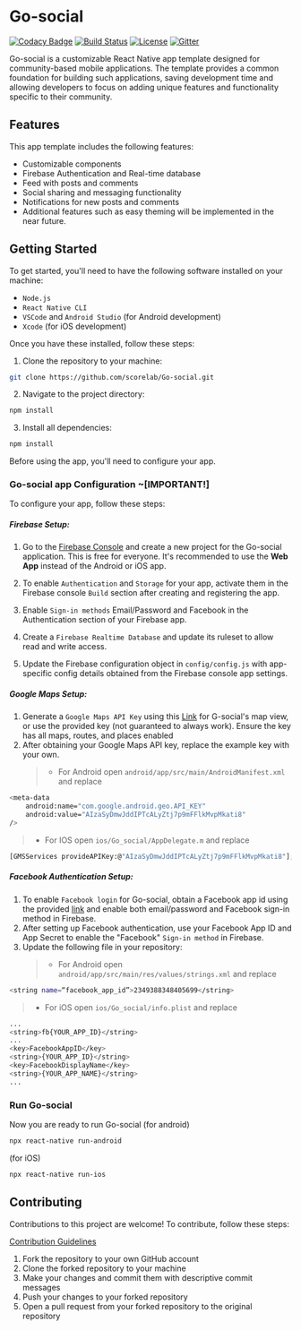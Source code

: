 # Go-social

[![Codacy Badge](https://api.codacy.com/project/badge/Grade/fbf9f8e1bb7b4d2cbb1ca569014ed45b)](https://app.codacy.com/app/shehand/Go-social?utm_source=github.com&utm_medium=referral&utm_content=shehand/Go-social&utm_campaign=Badge_Grade_Dashboard) [![Build Status](https://travis-ci.org/shehand/Go-social.svg?branch=master)](https://travis-ci.org/shehand/Go-social) [![License](https://img.shields.io/badge/License-Apache%202.0-blue.svg)](https://opensource.org/licenses/Apache-2.0) [![Gitter](https://img.shields.io/gitter/room/nwjs/nw.js.svg)](https://gitter.im/scorelab/go-social)

Go-social is a customizable React Native app template designed for community-based mobile applications. The template provides a common foundation for building such applications, saving development time and allowing developers to focus on adding unique features and functionality specific to their community.

## Features

This app template includes the following features:

- Customizable components
- Firebase Authentication and Real-time database
- Feed with posts and comments
- Social sharing and messaging functionality
- Notifications for new posts and comments
- Additional features such as easy theming will be implemented in the near future.

## Getting Started

To get started, you'll need to have the following software installed on your machine:

- `Node.js`
- `React Native CLI`
- `VSCode` and `Android Studio` (for Android development)
- `Xcode` (for iOS development)

Once you have these installed, follow these steps:

1. Clone the repository to your machine:

```sh
git clone https://github.com/scorelab/Go-social.git
```

2. Navigate to the project directory:

```sh
npm install
```

3. Install all dependencies:

```sh
npm install
```

Before using the app, you'll need to configure your app.

### Go-social app Configuration ~[IMPORTANT!]

To configure your app, follow these steps:

##### Firebase Setup:

1. Go to the [Firebase Console](https://console.firebase.google.com/) and create a new project for the Go-social application. This is free for everyone. It's recommended to use the **Web App** instead of the Android or iOS app.

2. To enable `Authentication` and `Storage` for your app, activate them in the Firebase console `Build` section after creating and registering the app.
3. Enable `Sign-in methods` Email/Password and Facebook in the Authentication section of your Firebase app.
4. Create a `Firebase Realtime Database` and update its ruleset to allow read and write access.
5. Update the Firebase configuration object in `config/config.js` with app-specific config details obtained from the Firebase console app settings.

##### Google Maps Setup:

1. Generate a `Google Maps API Key` using this [Link](https://mapsplatform.google.com/) for G-social's map view, or use the provided key (not guaranteed to always work). Ensure the key has all maps, routes, and places enabled
2. After obtaining your Google Maps API key, replace the example key with your own.
   > - For Android open `android/app/src/main/AndroidManifest.xml` and replace

```sh
<meta-data
    android:name="com.google.android.geo.API_KEY"
    android:value="AIzaSyDmwJddIPTcALyZtj7p9mFFlkMvpMkati8"
/>
```

> - For IOS open `ios/Go_social/AppDelegate.m` and replace

```sh
[GMSServices provideAPIKey:@"AIzaSyDmwJddIPTcALyZtj7p9mFFlkMvpMkati8"];
```

##### Facebook Authentication Setup:

1. To enable `Facebook login` for Go-social, obtain a Facebook app id using the provided [link](https://developers.facebook.com/) and enable both email/password and Facebook sign-in method in Firebase.
2. After setting up Facebook authentication, use your Facebook App ID and App Secret to enable the "Facebook" `Sign-in method` in Firebase.
3. Update the following file in your repository:
   > - For Android open `android/app/src/main/res/values/strings.xml` and replace

```sh
<string name=“facebook_app_id”>2349388348405699</string>
```

> - For iOS open `ios/Go_social/info.plist` and replace

```sh
...
<string>fb{YOUR_APP_ID}</string>
...
<key>FacebookAppID</key>
<string>{YOUR_APP_ID}</string>
<key>FacebookDisplayName</key>
<string>{YOUR_APP_NAME}</string>
...
```

### Run Go-social

Now you are ready to run Go-social
(for android)

```sh
npx react-native run-android
```

(for iOS)

```sh
npx react-native run-ios
```

## Contributing

Contributions to this project are welcome! To contribute, follow these steps:

[Contribution Guidelines](https://github.com/scorelab/Go-social/blob/14e5dfcdfb59888efc318bb4835e3577d5d09532/.github/CONTRIBUTING.md)

1. Fork the repository to your own GitHub account
2. Clone the forked repository to your machine
3. Make your changes and commit them with descriptive commit messages
4. Push your changes to your forked repository
5. Open a pull request from your forked repository to the original repository
